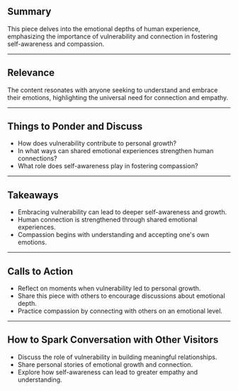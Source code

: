 <!--//meta
Custom Title: Bawl
Enhances: [bawl.txt]
About: A poignant reflection on loss, despair, and the fading of youthful dreams. This piece delves into themes of vulnerability, resilience, and the struggle to find meaning and strength amidst life's challenges, offering a raw and emotional exploration of the human experience.
Description: A reflective piece exploring emotional depth and human connection.
Primary Keyword: emotional depth
Related Keywords: reflection, human connection, vulnerability, compassion, self-awareness
Long-Tail Keywords: exploring vulnerability through reflection, the power of human connection in emotional growth, finding compassion in shared experiences
Date: May 9, 2025
Author: `GitHub Copilot`
//meta-->

## Summary

This piece delves into the emotional depths of human experience, emphasizing the importance of vulnerability and connection in fostering self-awareness and compassion.

---

## Relevance

The content resonates with anyone seeking to understand and embrace their emotions, highlighting the universal need for connection and empathy.

---

## Things to Ponder and Discuss

- How does vulnerability contribute to personal growth?
- In what ways can shared emotional experiences strengthen human connections?
- What role does self-awareness play in fostering compassion?

---

## Takeaways

- Embracing vulnerability can lead to deeper self-awareness and growth.
- Human connection is strengthened through shared emotional experiences.
- Compassion begins with understanding and accepting one's own emotions.

---

## Calls to Action

- Reflect on moments when vulnerability led to personal growth.
- Share this piece with others to encourage discussions about emotional depth.
- Practice compassion by connecting with others on an emotional level.

---

## How to Spark Conversation with Other Visitors

- Discuss the role of vulnerability in building meaningful relationships.
- Share personal stories of emotional growth and connection.
- Explore how self-awareness can lead to greater empathy and understanding.